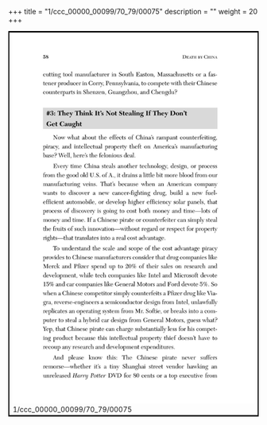 +++
title = "1/ccc_00000_00099/70_79/00075"
description = ""
weight = 20
+++

<table style="border:2px solid black;max-width:800px;max-height:800px;" 
><tr><td>
<img class="center-fit-jpg"
src="/jpg_/out_jpg_dbc_075.jpg">
1/ccc_00000_00099/70_79/00075
</img></td></tr></table>
